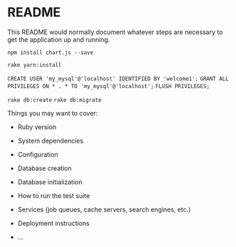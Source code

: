 # README

This README would normally document whatever steps are necessary to get the
application up and running.

`npm install chart.js --save`

`rake yarn:install`

`CREATE USER 'my_mysql'@'localhost' IDENTIFIED BY 'welcome1';`
`GRANT ALL PRIVILEGES ON * . * TO 'my_mysql'@'localhost';`
`FLUSH PRIVILEGES;`

`rake db:create`
`rake db:migrate`


Things you may want to cover:

* Ruby version

* System dependencies

* Configuration

* Database creation

* Database initialization

* How to run the test suite

* Services (job queues, cache servers, search engines, etc.)

* Deployment instructions

* ...
